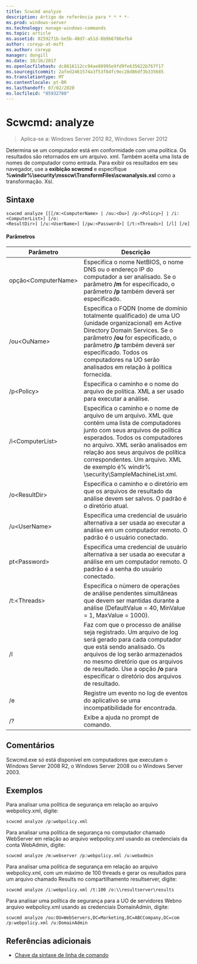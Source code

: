 ```yaml
---
title: Scwcmd analyze
description: Artigo de referência para * * * *-
ms.prod: windows-server
ms.technology: manage-windows-commands
ms.topic: article
ms.assetid: 0259271b-be5b-48d7-a51d-8b9b6786efb4
author: coreyp-at-msft
ms.author: coreyp
manager: dongill
ms.date: 10/16/2017
ms.openlocfilehash: dc8616112cc94ae88995e9fd9fe635622b767f17
ms.sourcegitcommit: 2afed2461574a3f53f84fc9ec28d86df3b335685
ms.translationtype: MT
ms.contentlocale: pt-BR
ms.lasthandoff: 07/02/2020
ms.locfileid: "85932780"
---
```

# <a name="scwcmd-analyze"></a>Scwcmd: analyze

> Aplica-se a: Windows Server 2012 R2, Windows Server 2012

Determina se um computador está em conformidade com uma política. Os resultados são retornados em um arquivo. xml. Também aceita uma lista de nomes de computador como entrada. Para exibir os resultados em seu navegador, use a **exibição scwcmd** e especifique **%windir%\security\msscw\TransformFiles\scwanalysis.xsl** como a transformação. Xsl.

## <a name="syntax"></a>Sintaxe

```
scwcmd analyze [[[/m:<ComputerName> | /ou:<Ou>] /p:<Policy>] | /i:<ComputerList>] [/o:
<ResultDir>] [/u:<UserName>] [/pw:<Password>] [/t:<Threads>] [/l] [/e]
```

#### <a name="parameters"></a>Parâmetros

|Parâmetro|Descrição|
|---------|-----------|
|opção\<ComputerName>|Especifica o nome NetBIOS, o nome DNS ou o endereço IP do computador a ser analisado. Se o parâmetro **/m** for especificado, o parâmetro **/p** também deverá ser especificado.|
|/ou\<OuName>|Especifica o FQDN (nome de domínio totalmente qualificado) de uma UO (unidade organizacional) em Active Directory Domain Services. Se o parâmetro **/ou** for especificado, o parâmetro **/p** também deverá ser especificado. Todos os computadores na UO serão analisados em relação à política fornecida.|
|/p\<Policy>|Especifica o caminho e o nome do arquivo de política. XML a ser usado para executar a análise.|
|/i\<ComputerList>|Especifica o caminho e o nome de arquivo de um arquivo. XML que contém uma lista de computadores junto com seus arquivos de política esperados. Todos os computadores no arquivo. XML serão analisados em relação aos seus arquivos de política correspondentes. Um arquivo. XML de exemplo é% windir% \security\SampleMachineList.xml.|
|/o\<ResultDir>|Especifica o caminho e o diretório em que os arquivos de resultado da análise devem ser salvos. O padrão é o diretório atual.|
|/u\<UserName>|Especifica uma credencial de usuário alternativa a ser usada ao executar a análise em um computador remoto. O padrão é o usuário conectado.|
|pt\<Password>|Especifica uma credencial de usuário alternativa a ser usada ao executar a análise em um computador remoto. O padrão é a senha do usuário conectado.|
|/t:\<Threads>|Especifica o número de operações de análise pendentes simultâneas que devem ser mantidas durante a análise (DefaultValue = 40, MinValue = 1, MaxValue = 1000).|
|/l|Faz com que o processo de análise seja registrado. Um arquivo de log será gerado para cada computador que está sendo analisado. Os arquivos de log serão armazenados no mesmo diretório que os arquivos de resultado. Use a opção **/o** para especificar o diretório dos arquivos de resultado.|
|/e|Registre um evento no log de eventos do aplicativo se uma incompatibilidade for encontrada.|
|/?|Exibe a ajuda no prompt de comando.|

## <a name="remarks"></a>Comentários

Scwcmd.exe só está disponível em computadores que executam o Windows Server 2008 R2, o Windows Server 2008 ou o Windows Server 2003.

## <a name="examples"></a>Exemplos

Para analisar uma política de segurança em relação ao arquivo webpolicy.xml, digite:
```
scwcmd analyze /p:webpolicy.xml

```
Para analisar uma política de segurança no computador chamado WebServer em relação ao arquivo webpolicy.xml usando as credenciais da conta WebAdmin, digite:
```
scwcmd analyze /m:webserver /p:webpolicy.xml /u:webadmin

```
Para analisar uma política de segurança em relação ao arquivo webpolicy.xml, com um máximo de 100 threads e gerar os resultados para um arquivo chamado Results no compartilhamento resultserver, digite:
```
scwcmd analyze /i:webpolicy.xml /t:100 /o:\\resultserver\results

```
Para analisar uma política de segurança para a UO de servidores Webno arquivo webpolicy.xml usando as credenciais DomainAdmin, digite:
```
scwcmd analyze /ou:OU=WebServers,DC=Marketing,DC=ABCCompany,DC=com /p:webpolicy.xml /u:DomainAdmin
```

## <a name="additional-references"></a>Referências adicionais

- [Chave da sintaxe de linha de comando](command-line-syntax-key.md)